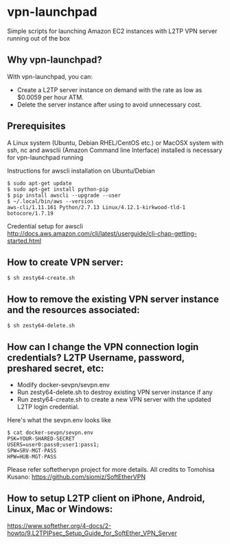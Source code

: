 # vpn-launchpad
Simple scripts for launching Amazon EC2 instances with L2TP VPN server running out of the box


## Why vpn-launchpad?
With vpn-launchpad, you can:
 - Create a L2TP server instance on demand with the rate as low as $0.0059 per hour ATM.
 - Delete the server instance after using to avoid unnecessary cost.


## Prerequisites
A Linux system (Ubuntu, Debian RHEL/CentOS etc.) or MacOSX system with ssh, nc and awsclii (Amazon Command line Interface) installed  is necessary for vpn-launchpad running

Instructions for awscli installation on Ubuntu/Debian
```
$ sudo apt-get update
$ sudo apt-get install python-pip
$ pip install awscli --upgrade --user
$ ~/.local/bin/aws --version
aws-cli/1.11.161 Python/2.7.13 Linux/4.12.1-kirkwood-tld-1 botocore/1.7.19
```
Credential setup for awscli
<http://docs.aws.amazon.com/cli/latest/userguide/cli-chap-getting-started.html>


## How to create VPN server:
`$ sh zesty64-create.sh`


## How to remove the existing VPN server instance and the resources associated:
`$ sh zesty64-delete.sh`


## How can I change the VPN connection login credentials? L2TP Username, password, preshared secret, etc:
 - Modify docker-sevpn/sevpn.env
 - Run zesty64-delete.sh to destroy existing VPN server instance if any
 - Run zesty64-create.sh to create a new VPN server with the updated L2TP login credential.

Here's what the sevpn.env looks like
```
$ cat docker-sevpn/sevpn.env
PSK=YOUR-SHARED-SECRET
USERS=user0:pass0;user1:pass1;
SPW=SRV-MGT-PASS
HPW=HUB-MGT-PASS
```
Please refer softethervpn project for more details. All credits to Tomohisa Kusano:
<https://github.com/siomiz/SoftEtherVPN>


## How to setup L2TP client on iPhone, Android, Linux, Mac or Windows:
<https://www.softether.org/4-docs/2-howto/9.L2TPIPsec_Setup_Guide_for_SoftEther_VPN_Server>


